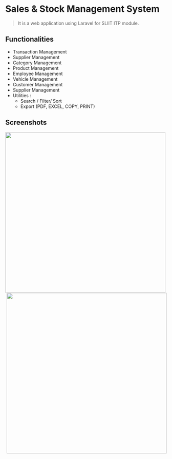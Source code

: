 # Sales & Stock Management System

> It is a web application using Laravel for SLIIT ITP module.

## Functionalities
<div>
<ul>
<li>Transaction Management</li>
<li>Supplier Management</li>
<li>Category Management</li>
<li>Product Management</li>
<li>Employee Management</li>
<li>Vehicle Management</li>
<li>Customer Management</li>
<li>Supplier Management</li>
<li>
    Utilities :
    <ul>
    <li>Search / Filter/ Sort</li>
    <li>Export (PDF, EXCEL, COPY, PRINT) </li>
    </ul>  
</li>
</ul>
</div>

## Screenshots

<img align="left"  src="https://res.cloudinary.com/mahadi/image/upload/v1610293284/Picture1_z2vj8z.png"  width="500px">
<img align="right"  src="https://res.cloudinary.com/mahadi/image/upload/v1610293285/Picture2_n6jejw.png" width="500px">


